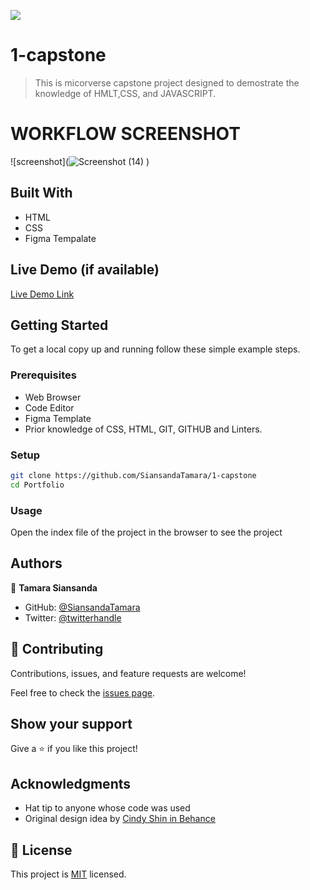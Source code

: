 ![](https://img.shields.io/badge/Microverse-blueviolet)

# 1-capstone

> This is micorverse capstone project designed to demostrate the knowledge of HMLT,CSS, and JAVASCRIPT.

# WORKFLOW SCREENSHOT
![screenshot](![Screenshot (14)](https://user-images.githubusercontent.com/97942433/163569050-495004f0-b756-4868-90e7-1106132b1bad.png)
)

## Built With
- HTML
- CSS
- Figma Tempalate
## Live Demo (if available)

[Live Demo Link](https://siansandatamara.github.io/1-capstone/
)

## Getting Started

To get a local copy up and running follow these simple example steps.

### Prerequisites

- Web Browser
- Code Editor
- Figma Template
- Prior knowledge of CSS, HTML, GIT, GITHUB and Linters.

### Setup

```bash
git clone https://github.com/SiansandaTamara/1-capstone
cd Portfolio
```

### Usage

Open the index file of the project in the browser to see the project

## Authors

👤 **Tamara Siansanda**

- GitHub: [@SiansandaTamara](https://github.com/SiansandaTamara)
- Twitter: [@twitterhandle](https://twitter.com/TamaraSiansanda)

## 🤝 Contributing

Contributions, issues, and feature requests are welcome!

Feel free to check the [issues page](../../issues/).

## Show your support

Give a ⭐️ if you like this project!

## Acknowledgments

- Hat tip to anyone whose code was used 
- Original design idea by  [Cindy Shin in Behance](https://www.behance.net/adagio07)


## 📝 License

This project is [MIT](./MIT.md) licensed.
